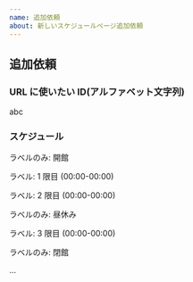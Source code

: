 ```yaml
---
name: 追加依頼
about: 新しいスケジュールページ追加依頼
---
```


<!-- 追加依頼の場合このテンプレートを使用してください。 -->

## 追加依頼

### URL に使いたい ID(アルファベット文字列)

abc

### スケジュール

ラベルのみ: 開館

ラベル: 1 限目 (00:00-00:00)

ラベル: 2 限目 (00:00-00:00)

ラベルのみ: 昼休み

ラベル: 3 限目 (00:00-00:00)

ラベルのみ: 閉館

...
